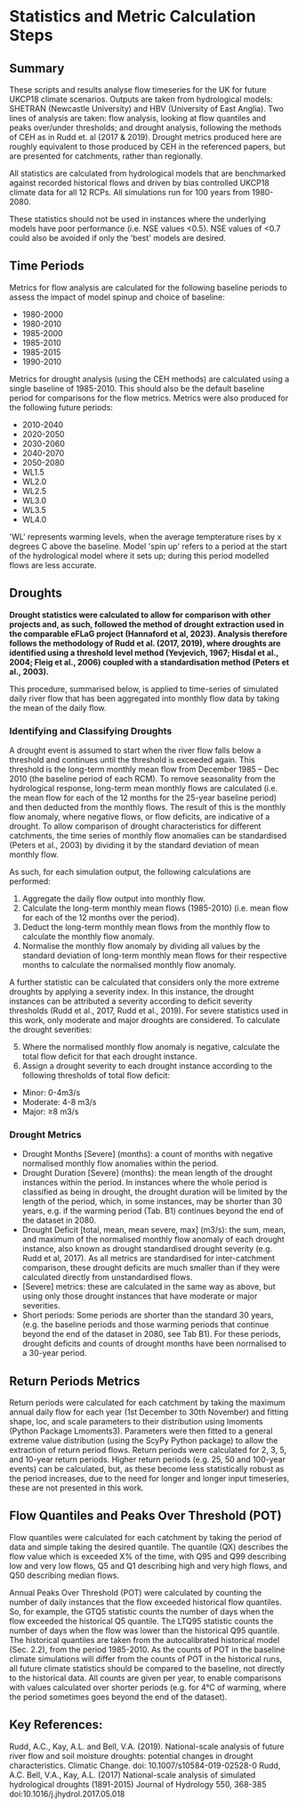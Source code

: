 # Statistics and Metric Calculation Steps


## Summary

These scripts and results analyse flow timeseries for the UK for future UKCP18 climate scenarios. Outputs are taken from hydrological models: SHETRAN (Newcastle University) and HBV (University of East Anglia). Two lines of analysis are taken: flow analysis, looking at flow quantiles and peaks over/under thresholds; and drought analysis, following the methods of CEH as in Rudd et. al (2017 & 2019). Drought metrics produced here are roughly equivalent to those produced by CEH in the referenced papers, but are presented for catchments, rather than regionally.

All statistics are calculated from hydrological models that are benchmarked against recorded historical flows and driven by bias controlled UKCP18 climate data for all 12 RCPs. All simulations run for 100 years from 1980-2080.

These statistics should not be used in instances where the underlying models have poor performance (i.e. NSE values <0.5). NSE values of <0.7 could also be avoided if only the 'best' models are desired.

## Time Periods

Metrics for flow analysis are calculated for the following baseline periods to assess the impact of model spinup and choice of baseline:
- 1980-2000
- 1980-2010
- 1985-2000
- 1985-2010
- 1985-2015
- 1990-2010

Metrics for drought analysis (using the CEH methods) are calculated using a single baseline of 1985-2010. This should also be the default baseline period for comparisons for the flow metrics. Metrics were also produced for the following future periods:
- 2010-2040
- 2020-2050
- 2030-2060
- 2040-2070
- 2050-2080
- WL1.5
- WL2.0
- WL2.5
- WL3.0
- WL3.5
- WL4.0

'WL' represents warming levels, when the average tempterature rises by x degrees C above the baseline. Model 'spin up' refers to a period at the start of the hydrological model where it sets up; during this period modelled flows are less accurate.

## Droughts
**Drought statistics were calculated to allow for comparison with other projects and, as such, followed the method of drought extraction used in the comparable eFLaG project (Hannaford et al, 2023). Analysis therefore follows the methodology of Rudd et al. (2017, 2019), where droughts are identified using a threshold level method (Yevjevich, 1967; Hisdal et al., 2004; Fleig et al., 2006) coupled with a standardisation method (Peters et al., 2003).** 

This procedure, summarised below, is applied to time-series of simulated daily river flow that has been aggregated into monthly flow data by taking the mean of the daily flow.

### Identifying and Classifying Droughts
A drought event is assumed to start when the river flow falls below a threshold and continues until the threshold is exceeded again. This threshold is the long-term monthly mean flow from December 1985 – Dec 2010 (the baseline period of each RCM). To remove seasonality from the hydrological response, long-term mean monthly flows are calculated (i.e. the mean flow for each of the 12 months for the 25-year baseline period) and then deducted from the monthly flows. The result of this is the monthly flow anomaly, where negative flows, or flow deficits, are indicative of a drought. To allow comparison of drought characteristics for different catchments, the time series of monthly flow anomalies can be standardised (Peters et al., 2003) by dividing it by the standard deviation of mean monthly flow.

As such, for each simulation output, the following calculations are performed:
1. 	Aggregate the daily flow output into monthly flow.
2. 	Calculate the long-term monthly mean flows (1985-2010) (i.e. mean flow for each of the 12 months over the period).
3. 	Deduct the long-term monthly mean flows from the monthly flow to calculate the monthly flow anomaly.
4. 	Normalise the monthly flow anomaly by dividing all values by the standard deviation of long-term monthly mean flows for their respective months to calculate the normalised monthly flow anomaly.

A further statistic can be calculated that considers only the more extreme droughts by applying a severity index. In this instance, the drought instances can be attributed a severity according to deficit severity thresholds (Rudd et al., 2017, Rudd et al., 2019). For severe statistics used in this work, only moderate and major droughts are considered. To calculate the drought severities:

5. 	Where the normalised monthly flow anomaly is negative, calculate the total flow deficit for that each drought instance.
6. 	Assign a drought severity to each drought instance according to the following thresholds of total flow deficit:
- Minor: 0-4m3/s
- Moderate: 4-8 m3/s
- Major: ≥8 m3/s

### Drought Metrics
- Drought Months [Severe] (months): a count of months with negative normalised monthly flow anomalies within the period.
- Drought Duration [Severe] (months): the mean length of the drought instances within the period. In instances where the whole period is classified as being in drought, the drought duration will be limited by the length of the period, which, in some instances, may be shorter than 30 years, e.g. if the warming period (Tab. B1) continues beyond the end of the dataset in 2080.
- Drought Deficit [total, mean, mean severe, max] (m3/s): the sum, mean, and maximum of the normalised monthly flow anomaly of each drought instance, also known as drought standardised drought severity (e.g. Rudd et al, 2017). As all metrics are standardised for inter-catchment comparison, these drought deficits are much smaller than if they were calculated directly from unstandardised flows. 
- [Severe] metrics: these are calculated in the same way as above, but using only those drought instances that have moderate or major severities.
- Short periods: Some periods are shorter than the standard 30 years, (e.g. the baseline periods and those warming periods that continue beyond the end of the dataset in 2080, see Tab B1). For these periods, drought deficits and counts of drought months have been normalised to a 30-year period.

## Return Periods Metrics
Return periods were calculated for each catchment by taking the maximum annual daily flow for each year (1st December to 30th November) and fitting shape, loc, and scale parameters to their distribution using lmoments (Python Package Lmoments3). Parameters were then fitted to a general extreme value distribution (using the ScyPy Python package) to allow the extraction of return period flows. Return periods were calculated for 2, 3, 5, and 10-year return periods. Higher return periods (e.g. 25, 50 and 100-year events) can be calculated, but, as these become less statistically robust as the period increases, due to the need for longer and longer input timeseries, these are not presented in this work.

## Flow Quantiles and Peaks Over Threshold (POT)
Flow quantiles were calculated for each catchment by taking the period of data and simple taking the desired quantile. The quantile (QX) describes the flow value which is exceeded X% of the time, with Q95 and Q99 describing low and very low flows, Q5 and Q1 describing high and very high flows, and Q50 describing median flows. 

Annual Peaks Over Threshold (POT) were calculated by counting the number of daily instances that the flow exceeded historical flow quantiles. So, for example, the GTQ5 statistic counts the number of days when the flow exceeded the historical Q5 quantile. The LTQ95 statistic counts the number of days when the flow was lower than the historical Q95 quantile. The historical quantiles are taken from the autocalibrated historical model (Sec. 2.2), from the period 1985-2010. As the counts of POT in the baseline climate simulations will differ from the counts of POT in the historical runs, all future climate statistics should be compared to the baseline, not directly to the historical data. All counts are given per year, to enable comparisons with values calculated over shorter periods (e.g. for 4°C of warming, where the period sometimes goes beyond the end of the dataset).

## Key References:
Rudd, A.C., Kay, A.L. and Bell, V.A. (2019). National-scale analysis of future river flow and soil moisture droughts: potential changes in drought characteristics. Climatic Change. doi: 10.1007/s10584-019-02528-0
Rudd, A.C. Bell, V.A., Kay, A.L. (2017) National-scale analysis of simulated hydrological droughts (1891-2015) Journal of Hydrology 550, 368-385 doi:10.1016/j.jhydrol.2017.05.018